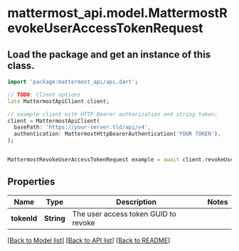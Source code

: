# mattermost_api.model.MattermostRevokeUserAccessTokenRequest

## Load the package and get an instance of this class.
```dart
import 'package:mattermost_api/api.dart';

// TODO: Client options
late MattermostApiClient client;

// example client with HTTP Bearer authorization and string token:
client = MattermostApiClient(
  basePath: 'https://your-server.tld/api/v4',
  authentication: MattermostHttpBearerAuthentication('YOUR TOKEN'),
);


MattermostRevokeUserAccessTokenRequest example = await client.revokeUserAccessTokenRequest.FUNCTION_THAT_RETURNS_THIS_CLASS();

```

## Properties
Name | Type | Description | Notes
------------ | ------------- | ------------- | -------------
**tokenId** | **String** | The user access token GUID to revoke | 

[[Back to Model list]](../GENERATED_README.md#documentation-for-models) [[Back to API list]](../GENERATED_README.md#documentation-for-api-endpoints) [[Back to README]](../GENERATED_README.md)



